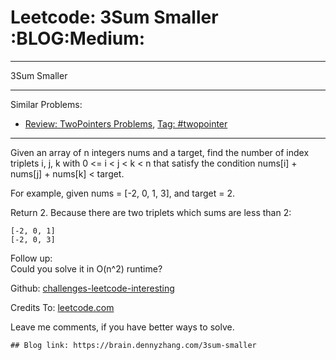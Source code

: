 # Leetcode: 3Sum Smaller     :BLOG:Medium:


---

3Sum Smaller  

---

Similar Problems:  
-   [Review: TwoPointers Problems](https://brain.dennyzhang.com/review-twopointer), [Tag: #twopointer](https://brain.dennyzhang.com/tag/twopointer)

---

Given an array of n integers nums and a target, find the number of index triplets i, j, k with 0 <= i < j < k < n that satisfy the condition nums[i] + nums[j] + nums[k] < target.  

For example, given nums = [-2, 0, 1, 3], and target = 2.  

Return 2. Because there are two triplets which sums are less than 2:  

    [-2, 0, 1]
    [-2, 0, 3]

Follow up:  
Could you solve it in O(n^2) runtime?  

Github: [challenges-leetcode-interesting](https://github.com/DennyZhang/challenges-leetcode-interesting/tree/master/3sum-smaller)  

Credits To: [leetcode.com](https://leetcode.com/problems/3sum-smaller/description/)  

Leave me comments, if you have better ways to solve.  

    ## Blog link: https://brain.dennyzhang.com/3sum-smaller